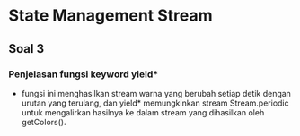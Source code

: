 # State Management Stream

## Soal 3

### Penjelasan fungsi keyword yield\*

- fungsi ini menghasilkan stream warna yang berubah setiap detik dengan urutan yang terulang, dan yield\* memungkinkan stream Stream.periodic untuk mengalirkan hasilnya ke dalam stream yang dihasilkan oleh getColors().
